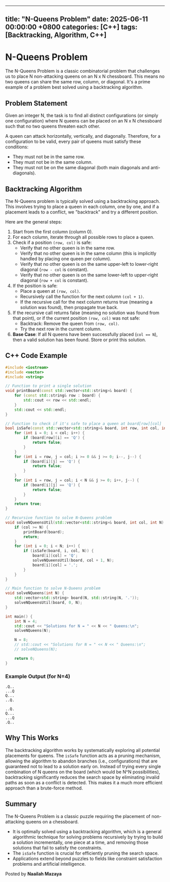 
---
title: "N-Queens Problem"
date: 2025-06-11 00:00:00 +0800
categories: [C++]
tags: [Backtracking, Algorithm, C++]
---

# N-Queens Problem

The N-Queens Problem is a classic combinatorial problem that challenges us to place N non-attacking queens on an N x N chessboard. This means no two queens can share the same row, column, or diagonal. It's a prime example of a problem best solved using a backtracking algorithm.

## Problem Statement

Given an integer N, the task is to find all distinct configurations (or simply one configuration) where N queens can be placed on an N x N chessboard such that no two queens threaten each other.

A queen can attack horizontally, vertically, and diagonally. Therefore, for a configuration to be valid, every pair of queens must satisfy these conditions:

- They must not be in the same row.
- They must not be in the same column.
- They must not be on the same diagonal (both main diagonals and anti-diagonals).

## Backtracking Algorithm

The N-Queens problem is typically solved using a backtracking approach. This involves trying to place a queen in each column, one by one, and if a placement leads to a conflict, we "backtrack" and try a different position.

Here are the general steps:

1. Start from the first column (column 0).
2. For each column, iterate through all possible rows to place a queen.
3. Check if a position `(row, col)` is safe:
   - Verify that no other queen is in the same row.
   - Verify that no other queen is in the same column (this is implicitly handled by placing one queen per column).
   - Verify that no other queen is on the same upper-left to lower-right diagonal (`row - col` is constant).
   - Verify that no other queen is on the same lower-left to upper-right diagonal (`row + col` is constant).
4. If the position is safe:
   - Place a queen at `(row, col)`.
   - Recursively call the function for the next column `(col + 1)`.
   - If the recursive call for the next column returns true (meaning a solution was found), then propagate true back.
5. If the recursive call returns false (meaning no solution was found from that point), or if the current position `(row, col)` was not safe:
   - Backtrack: Remove the queen from `(row, col)`.
   - Try the next row in the current column.
6. **Base Case**: If all N queens have been successfully placed (`col == N`), then a valid solution has been found. Store or print this solution.

## C++ Code Example

```cpp
#include <iostream>
#include <vector>
#include <string>

// Function to print a single solution
void printBoard(const std::vector<std::string>& board) {
    for (const std::string& row : board) {
        std::cout << row << std::endl;
    }
    std::cout << std::endl;
}

// Function to check if it's safe to place a queen at board[row][col]
bool isSafe(const std::vector<std::string>& board, int row, int col, int N) {
    for (int i = 0; i < col; i++) {
        if (board[row][i] == 'Q') {
            return false;
        }
    }
    for (int i = row, j = col; i >= 0 && j >= 0; i--, j--) {
        if (board[i][j] == 'Q') {
            return false;
        }
    }
    for (int i = row, j = col; i < N && j >= 0; i++, j--) {
        if (board[i][j] == 'Q') {
            return false;
        }
    }
    return true;
}

// Recursive function to solve N-Queens problem
void solveNQueensUtil(std::vector<std::string>& board, int col, int N) {
    if (col >= N) {
        printBoard(board);
        return;
    }
    for (int i = 0; i < N; i++) {
        if (isSafe(board, i, col, N)) {
            board[i][col] = 'Q';
            solveNQueensUtil(board, col + 1, N);
            board[i][col] = '.'; 
        }
    }
}

// Main function to solve N-Queens problem
void solveNQueens(int N) {
    std::vector<std::string> board(N, std::string(N, '.'));
    solveNQueensUtil(board, 0, N);
}

int main() {
    int N = 4;
    std::cout << "Solutions for N = " << N << " Queens:\n";
    solveNQueens(N);

    N = 8;
    // std::cout << "Solutions for N = " << N << " Queens:\n";
    // solveNQueens(N);

    return 0;
}
```

### Example Output (for N=4)
```
.Q..
...Q
Q...
..Q.

..Q.
Q...
...Q
.Q..
```

## Why This Works

The backtracking algorithm works by systematically exploring all potential placements for queens. The `isSafe` function acts as a pruning mechanism, allowing the algorithm to abandon branches (i.e., configurations) that are guaranteed not to lead to a solution early on. Instead of trying every single combination of N queens on the board (which would be N^N possibilities), backtracking significantly reduces the search space by eliminating invalid paths as soon as a conflict is detected. This makes it a much more efficient approach than a brute-force method.

## Summary

The N-Queens Problem is a classic puzzle requiring the placement of non-attacking queens on a chessboard.

- It is optimally solved using a backtracking algorithm, which is a general algorithmic technique for solving problems recursively by trying to build a solution incrementally, one piece at a time, and removing those solutions that fail to satisfy the constraints.
- The `isSafe` function is crucial for efficiently pruning the search space.
- Applications extend beyond puzzles to fields like constraint satisfaction problems and artificial intelligence.

Posted by **Naailah Mazaya**
